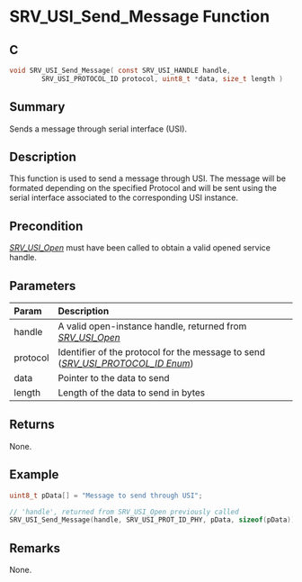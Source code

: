 # SRV_USI_Send_Message Function

## C

```c
void SRV_USI_Send_Message( const SRV_USI_HANDLE handle, 
        SRV_USI_PROTOCOL_ID protocol, uint8_t *data, size_t length )
```

## Summary

Sends a message through serial interface (USI).

## Description

This function is used to send a message through USI. The message will be formated depending on the specified Protocol and will be sent using the     serial interface associated to the corresponding USI instance.

## Precondition

[*SRV_USI_Open*](GUID-7464B9B1-E30E-4C83-BFF4-C8FBC8AE2B97.html) must have been called to obtain a valid opened service handle.

## Parameters

| Param | Description |
|:----- |:----------- |
| handle | A valid open-instance handle, returned from [*SRV_USI_Open*](GUID-7464B9B1-E30E-4C83-BFF4-C8FBC8AE2B97.html) |
| protocol | Identifier of the protocol for the message to send ([*SRV_USI_PROTOCOL_ID Enum*](GUID-0C07CB6E-5CF9-4C7E-AC48-965198152AAF.html)) |
| data | Pointer to the data to send |
| length | Length of the data to send in bytes |

## Returns

None.

## Example

```c
uint8_t pData[] = "Message to send through USI";

// 'handle', returned from SRV_USI_Open previously called
SRV_USI_Send_Message(handle, SRV_USI_PROT_ID_PHY, pData, sizeof(pData));
```

## Remarks

None.
